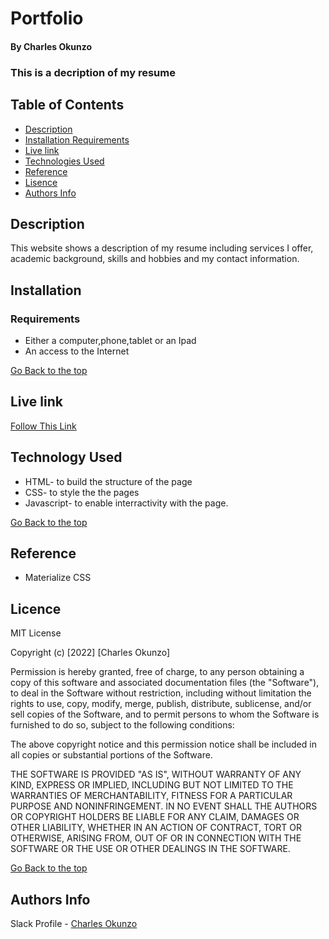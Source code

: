 # Portfolio
#### By Charles Okunzo
### This is a decription of my resume

## Table of Contents
+ [Description](#description)
+ [Installation Requirements](#installation)
+ [Live link](#link)
+ [Technologies Used](#technology)
+ [Reference](#reference)
+ [Lisence](#lisence)
+ [Authors Info](#author)

## Description

This website shows a description of my resume including services I offer, academic background, skills and hobbies and my contact information.

## Installation 
### Requirements

* Either a computer,phone,tablet or an Ipad
* An access to the Internet

[Go Back to the top](#portfolio)

## Live link
[Follow This Link](https://charles-okunzo.github.io/portfolio-IP)

## Technology Used
* HTML- to build the structure of the page
* CSS- to style the the pages
* Javascript- to enable interractivity with the page.

[Go Back to the top](#portfolio)


## Reference
* Materialize CSS

## Licence

MIT License

Copyright (c) [2022] [Charles Okunzo]

Permission is hereby granted, free of charge, to any person obtaining a copy
of this software and associated documentation files (the "Software"), to deal
in the Software without restriction, including without limitation the rights
to use, copy, modify, merge, publish, distribute, sublicense, and/or sell
copies of the Software, and to permit persons to whom the Software is
furnished to do so, subject to the following conditions:

The above copyright notice and this permission notice shall be included in all
copies or substantial portions of the Software.

THE SOFTWARE IS PROVIDED "AS IS", WITHOUT WARRANTY OF ANY KIND, EXPRESS OR
IMPLIED, INCLUDING BUT NOT LIMITED TO THE WARRANTIES OF MERCHANTABILITY,
FITNESS FOR A PARTICULAR PURPOSE AND NONINFRINGEMENT. IN NO EVENT SHALL THE
AUTHORS OR COPYRIGHT HOLDERS BE LIABLE FOR ANY CLAIM, DAMAGES OR OTHER
LIABILITY, WHETHER IN AN ACTION OF CONTRACT, TORT OR OTHERWISE, ARISING FROM,
OUT OF OR IN CONNECTION WITH THE SOFTWARE OR THE USE OR OTHER DEALINGS IN THE
SOFTWARE.

[Go Back to the top](#portfolio)

## Authors Info

Slack Profile - [Charles Okunzo](https://app.slack.com/client/T0101L740P4/C010GLANY3A/user_profile/U02TTFQ0VJR)



